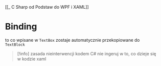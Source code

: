 [[_ C Sharp od Podstaw do WPF i XAML]]


# Binding
to co wpisane w `TextBox` zostaje automatycznie przekopiowane do `TextBlock`

>[!info] zasada nieinterwencji
>kodem C# nie ingeruj w to, co dzieje się w kodzie xaml











